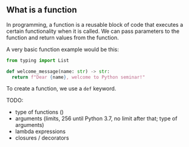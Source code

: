 ## What is a function

In programming, a function is a reusable block of code that executes a certain functionality when it is called. 
We can pass parameters to the function and return values from the function.

A very basic function example would be this:

```python
from typing import List

def welcome_message(name: str) -> str:
  return f"Dear {name}, welcome to Python seminar!"
```

To create a function, we use a `def` keyword.

TODO:
- type of functions ()
- arguments (limits, 256 until Python 3.7, no limit after that; type of arguments)
- lambda expressions
- closures / decorators
